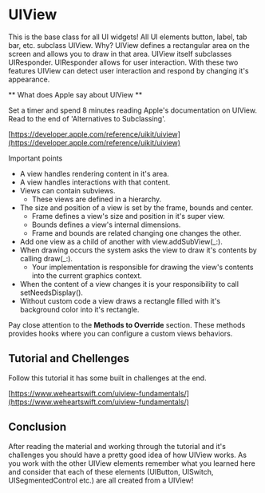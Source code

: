 # UIView 

This is the base class for all UI widgets! All UI elements button, label, tab bar, etc. subclass
UIView. Why? UIView defines a rectangular area on the screen and allows you to draw in that area. 
UIView itself subclasses UIResponder. UIResponder allows for user interaction. With these two 
features UIView can detect user interaction and respond by changing it's appearance.

** What does Apple say about UIView ** 

Set a timer and spend 8 minutes reading Apple's documentation on UIView. Read to the end of 
'Alternatives to Subclassing'. 

[https://developer.apple.com/reference/uikit/uiview](https://developer.apple.com/reference/uikit/uiview)

Important points 

- A view handles rendering content in it's area. 
- A view handles interactions with that content. 
- Views can contain subviews.
    - These views are defined in a hierarchy.
- The size and position of a view is set by the frame, bounds and center. 
    - Frame defines a view's size and position in it's super view.
    - Bounds defines a view's internal dimensions. 
    - Frame and bounds are related changing one changes the other. 
- Add one view as a child of another with view.addSubView(_:).
- When drawing occurs the system asks the view to draw it's contents by calling draw(_:). 
    - Your implementation is responsible for drawing the view's contents into the current graphics context. 
- When the content of a view changes it is your responsibility to call setNeedsDisplay().
- Without custom code a view draws a rectangle filled with it's background color into it's rectangle. 

Pay close attention to the **Methods to Override** section. These methods provides hooks where you 
can configure a custom views behaviors. 

## Tutorial and Chellenges 

Follow this tutorial it has some built in challenges at the end. 

[https://www.weheartswift.com/uiview-fundamentals/](https://www.weheartswift.com/uiview-fundamentals/)

## Conclusion

After reading the material and working through the tutorial and it's challenges you should have a 
pretty good idea of how UIView works. As you work with the other UIView elements remember what you 
learned here and consider that each of these elements (UIButton, UISwitch, UISegmentedControl etc.)
are all created from a UIView! 